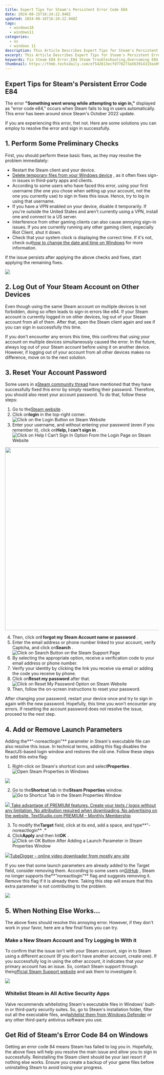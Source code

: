 ```yaml
---
title: Expert Tips for Steam's Persistent Error Code E84
date: 2024-08-15T16:24:22.948Z
updated: 2024-08-16T16:24:22.948Z
tags:
  - windows10
  - windows11
categories:
  - os
  - windows 11
description: This Article Describes Expert Tips for Steam's Persistent Error Code E84
excerpt: This Article Describes Expert Tips for Steam's Persistent Error Code E84
keywords: Fix Steam E84 Error,E84 Steam Troubleshooting,Overcoming E84 in Steam,Resolve Steam Error E84,E84 Steam Bug Solutions,Steam Error Code E84 Help,Avoiding E84 Steam Glitch
thumbnail: https://thmb.techidaily.com/ef542613ecfd778273a563914315ea95552a0c901d539098fb8807351d6a9dda.png
---
```


## Expert Tips for Steam's Persistent Error Code E84

 The error **"Something went wrong while attempting to sign in,"** displayed as "error code e84," occurs when Steam fails to log in users automatically. This error has been around since Steam's October 2022 update.

 If you are experiencing this error, fret not. Here are some solutions you can employ to resolve the error and sign in successfully.

## 1\. Perform Some Preliminary Checks

 First, you should perform these basic fixes, as they may resolve the problem immediately:

* Restart the Steam client and your device.
* [Delete temporary files from your Windows device](https://www.makeuseof.com/windows-11-delete-temporary-files/) , as it often fixes sign-in issues in third-party apps and clients.
* According to some users who have faced this error, using your first username (the one you chose when setting up your account, not the one you currently use) to sign in fixes this issue. Hence, try to log in using that username.
* If you have a VPN enabled on your device, disable it temporarily. If you're outside the United States and aren't currently using a VPN, install one and connect to a US server.
* Interference from other gaming clients can also cause annoying sign-in issues. If you are currently running any other gaming client, especially Riot Client, shut it down.
* Check that your system clock is displaying the correct time. If it's not, check out[how to change the date and time on Windows](https://www.makeuseof.com/windows-11-change-date-time/) for more information.

 If the issue persists after applying the above checks and fixes, start applying the remaining fixes.

<!-- affiliate ads begin -->
<a href="https://store.massmailsoftware.com/order/checkout.php?PRODS=1047974&QTY=1&AFFILIATE=108875&CART=1"><img src="https://secure.avangate.com/images/merchant/dc87c13749315c7217cdc4ac692e704c/banera_for_partners-04_%281%29.jpg" border="0"></a>
<!-- affiliate ads end -->
## 2\. Log Out of Your Steam Account on Other Devices

 Even though using the same Steam account on multiple devices is not forbidden, doing so often leads to sign-in errors like e84\. If your Steam account is currently logged in on other devices, log out of your Steam account from all of them. After that, open the Steam client again and see if you can sign in successfully this time.

 If you don't encounter any errors this time, this confirms that using your account on multiple devices simultaneously caused the error. In the future, always log out of your Steam account before using it on another device. However, if logging out of your account from all other devices makes no difference, move on to the next solution.

## 3\. Reset Your Account Password

 Some users in a[Steam community thread](https://steamcommunity.com/discussions/forum/1/3392923906944531423/) have mentioned that they have successfully fixed this error by simply resetting their password. Therefore, you should also reset your account password. To do that, follow these steps:

1. Go to the[Steam website](https://store.steampowered.com/) .
2. Click on**login** in the top-right corner.  
![Click on the Login Button on Steam Website](https://static1.makeuseofimages.com/wordpress/wp-content/uploads/2023/03/1-click-on-the-login-button-on-steam-website.jpg)
3. Enter your username, and without entering your password (even if you remember it), click on**Help, I can't sign in** .  
![Click on Help I Can’t Sign In Option From the Login Page on Steam Website](https://static1.makeuseofimages.com/wordpress/wp-content/uploads/2023/03/2-click-on-help-i-can-t-sign-in-option-from-the-login-page-on-steam-website.jpg)
<!-- affiliate ads begin -->
<a href="https://appsumo.8odi.net/c/5597632/2082526/7443" target="_top" id="2082526"><img src="//a.impactradius-go.com/display-ad/7443-2082526" border="0" alt="" width="1200" height="600"/></a><img height="0" width="0" src="https://appsumo.8odi.net/i/5597632/2082526/7443" style="position:absolute;visibility:hidden;" border="0" />
<!-- affiliate ads end -->
4. Then, click on**I forgot my Steam Account name or password** .
5. Enter the email address or phone number linked to your account, verify Captcha, and click on**Search** .  
![Click on Search Button on the Steam Support Page](https://static1.makeuseofimages.com/wordpress/wp-content/uploads/2023/03/3-click-on-search-button-on-the-steam-support-pag.jpg)
6. By selecting the appropriate option, receive a verification code to your email address or phone number.
7. Verify your identity by clicking the link you receive via email or adding the code you receive by phone.
8. Click on**Reset my password** after that.  
![Click on Reset My Password Option on Steam Website](https://static1.makeuseofimages.com/wordpress/wp-content/uploads/2023/03/4-click-on-reset-my-password-option-on-steam-website.jpg)
9. Then, follow the on-screen instructions to reset your password.

 After changing your password, restart your device once and try to sign in again with the new password. Hopefully, this time you won't encounter any errors. If resetting the account password does not resolve the issue, proceed to the next step.

## 4\. Add or Remove Launch Parameters

 Adding the**"-noreactlogin"** parameter in Steam's executable file can also resolve this issue. In technical terms, adding this flag disables the ReactJS-based login window and restores the old one. Follow these steps to add this extra flag:

1. Right-click on Steam's shortcut icon and select**Properties** .  
![Open Steam Properties in Windows](https://static1.makeuseofimages.com/wordpress/wp-content/uploads/2023/03/5-open-steam-properties-in-windows.jpg)
<!-- affiliate ads begin -->
<a href="https://shop.copernic.com/order/checkout.php?PRODS=41033095&QTY=1&AFFILIATE=108875&CART=1"><img src="https://secure.2checkout.com/images/merchant/8d30aa96e72440759f74bd2306c1fa3d/Copernic-2023-Affiliate-728x90-Advanced-3YR.png" border="0"></a>
<!-- affiliate ads end -->
2. Go to the**Shortcut** tab in the**Steam Properties** window.  
![Go to Shortcut Tab in the Steam Properties Window](https://static1.makeuseofimages.com/wordpress/wp-content/uploads/2023/03/6-go-to-shortcut-tab-in-the-steam-properties-window.jpg)
<!-- affiliate ads begin -->
<a href="https://secure.textstudio.com/order/checkout.php?PRODS=35633281&QTY=1&AFFILIATE=108875&CART=1"> <img src="https://secure.avangate.com/images/merchant/d6eb8222c9718486bdabce8b897380f7/products/2_premium-icon.png" border="0"> Take advantage of PREMIUM features. 
Create your texts / logos without any limitation. 
No attribution required when downloading. 
No advertising on the website. 
 TextStudio.com  PREMIUM - Monthly Membership</a>
<!-- affiliate ads end -->
3. To modify the**Target** field, click at its end, add a space, and type**"-noreactlogin** .**"**
4. Click**Apply** and then hit**OK** .  
![Click on OK Button After Adding a Launch Parameter in Steam Properties Window](https://static1.makeuseofimages.com/wordpress/wp-content/uploads/2023/03/7-click-on-ok-button-after-adding-a-launch-parameter-in-steam-properties-window.jpg)
<!-- affiliate ads begin -->
<a href="https://secure.2checkout.com/order/checkout.php?PRODS=4572700&QTY=1&AFFILIATE=108875&CART=1"><img src="	https://www.tubedigger.com/wp-content/uploads/2020/08/tubedigger-software-new.png" border="0">TubeDigger - online video downloader from mostly any site</a>
<!-- affiliate ads end -->

 If you see that some launch parameters are already added to the Target field, consider removing them. According to some users on[GitHub](https://github.com/ValveSoftware/steam-for-linux/issues/9031) , Steam no longer supports the**"noreactlogin"** flag and suggests removing it. Remove this flag if it is already there. Taking this step will ensure that this extra parameter is not contributing to the problem.

<!-- affiliate ads begin -->
<a href="https://secure.2checkout.com/order/checkout.php?PRODS=4620778&QTY=1&AFFILIATE=108875&CART=1"><img src="https://secure.avangate.com/images/merchant/07dd4d5a72f5740ef0f035f201951476/728__90banner.jpg" border="0"></a>
<!-- affiliate ads end -->
## 5\. When Nothing Else Works…

 The above fixes should resolve this annoying error. However, if they don't work in your favor, here are a few final fixes you can try.

### Make a New Steam Account and Try Logging In With it

 To confirm that the issue isn't with your Steam account, sign in to Steam using a different account (If you don't have another account, create one). If you successfully log in using the other account, it indicates that your primary account has an issue. So, contact Steam support through their[official Steam Support website](https://help.steampowered.com/en/) and ask them to investigate it.

<!-- affiliate ads begin -->
<a href="https://secure.2checkout.com/order/checkout.php?PRODS=4621764&QTY=1&AFFILIATE=108875&CART=1"><img src="https://www.x-mirage.com/x-mirage/img/page-home.jpg" border="0"></a>
<!-- affiliate ads end -->
### Whitelist Steam in All Active Security Apps

 Valve recommends whitelisting Steam's executable files in Windows' built-in or third-party security suites. So, go to Steam's installation folder, filter out all the executable files, and[whitelist them from Windows Defender](https://www.makeuseof.com/how-to-whitelist-files-windows-defender/) or any other third-party antivirus software you use.

## Get Rid of Steam's Error Code 84 on Windows

 Getting an error code 84 means Steam has failed to log you in. Hopefully, the above fixes will help you resolve the main issue and allow you to sign in successfully. Reinstalling the Steam client should be your last resort if nothing else works. Ensure you create a backup of your game files before uninstalling Steam to avoid losing your progress.


<ins class="adsbygoogle"
     style="display:block"
     data-ad-format="autorelaxed"
     data-ad-client="ca-pub-7571918770474297"
     data-ad-slot="1223367746"></ins>



<ins class="adsbygoogle"
     style="display:block"
     data-ad-client="ca-pub-7571918770474297"
     data-ad-slot="8358498916"
     data-ad-format="auto"
     data-full-width-responsive="true"></ins>


